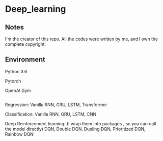 # Deep_learning

## Notes
I'm the creator of this repo. All the codes were written by me, and I own the complete copyright.

## Environment
Python 3.6

Pytorch

OpenAI Gym

##
Regression: 
   Vanilla RNN, 
   GRU, 
   LSTM, 
   Transformer

Classification: 
   Vanilla RNN, 
   GRU, 
   LSTM, 
   CNN

Deep Reinforcement learning: (I wrap them into packages , so you can call the model directly)
   DQN, 
   Double DQN,
   Dueling DQN,
   Prioritized DQN,
   Rainbow DQN
